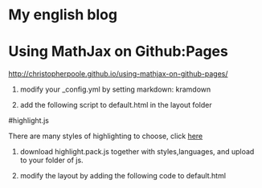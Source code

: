 My english blog 
==

# Using MathJax on Github:Pages 

http://christopherpoole.github.io/using-mathjax-on-github-pages/

1. modify your _config.yml by setting markdown: kramdown
2. add the following script to default.html in the layout folder

    <!--mathjax start-->
    <script type="text/javascript"
            src="http://cdn.mathjax.org/mathjax/latest/MathJax.js?config=TeX-AMS-MML_HTMLorMML">
    </script>
    <!--mathjax end-->

#highlight.js 

There are many styles of highlighting to choose, click [here](http://chengjun.github.io/highlight.js/src/test.html)

1. download highlight.pack.js together with styles,languages, and upload to your folder of js. 
2. modify the layout by adding the following code to default.html

    <!--highlight.js Start-->
    <link rel="stylesheet" title="Default" href="/media/js/styles/tomorrow-night-blue.css">
    <script type="text/javascript" src="/media/js/highlight.pack.js"></script>
    <script>
    hljs.configure({tabReplace: '    '});
    hljs.initHighlightingOnLoad();
    </script>
    <!--highlight.js End-->
